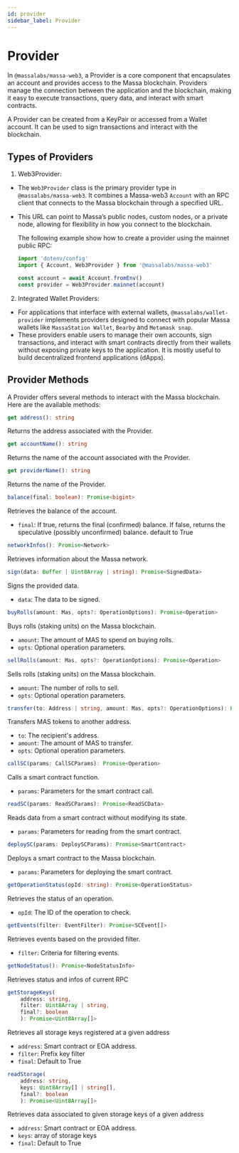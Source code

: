 ```yaml
---
id: provider
sidebar_label: Provider
---
```


# Provider

In `@massalabs/massa-web3`, a Provider is a core component that encapsulates an account and provides access to the Massa blockchain. Providers manage the connection between the application and the blockchain, making it easy to execute transactions, query data, and interact with smart contracts.

A Provider can be created from a KeyPair or accessed from a Wallet account. It can be used to sign transactions and interact with the blockchain.

## Types of Providers

1. Web3Provider:

- The `Web3Provider` class is the primary provider type in `@massalabs/massa-web3`. It combines a Massa-web3 `Account` with an RPC client that connects to the Massa blockchain through a specified URL.
- This URL can point to Massa’s public nodes, custom nodes, or a private node, allowing for flexibility in how you connect to the blockchain.

  The following example show how to create a provider using the mainnet public RPC:

   ```typescript
   import 'dotenv/config'
   import { Account, Web3Provider } from '@massalabs/massa-web3'

   const account = await Account.fromEnv()
   const provider = Web3Provider.mainnet(account)
   ```

2. Integrated Wallet Providers:

- For applications that interface with external wallets, `@massalabs/wallet-provider` implements providers designed to connect with popular Massa wallets like `MassaStation Wallet`, `Bearby` and `Metamask snap`.
- These providers enable users to manage their own accounts, sign transactions, and interact with smart contracts directly from their wallets without exposing private keys to the application. It is mostly useful to build decentralized frontend applications (dApps).


## Provider Methods

A Provider offers several methods to interact with the Massa blockchain. Here are the available methods:

```typescript
get address(): string
```

Returns the address associated with the Provider.

```typescript
get accountName(): string
```

Returns the name of the account associated with the Provider.

```typescript
get providerName(): string
```

Returns the name of the Provider.

```typescript
balance(final: boolean): Promise<bigint>
```

Retrieves the balance of the account.

- `final`: If true, returns the final (confirmed) balance. If false, returns the speculative (possibly unconfirmed) balance. default to True

```typescript
networkInfos(): Promise<Network>
```

Retrieves information about the Massa network.

```typescript
sign(data: Buffer | Uint8Array | string): Promise<SignedData>
```

Signs the provided data.

- `data`: The data to be signed.

```typescript
buyRolls(amount: Mas, opts?: OperationOptions): Promise<Operation>
```

Buys rolls (staking units) on the Massa blockchain.

- `amount`: The amount of MAS to spend on buying rolls.
- `opts`: Optional operation parameters.

```typescript
sellRolls(amount: Mas, opts?: OperationOptions): Promise<Operation>
```

Sells rolls (staking units) on the Massa blockchain.

- `amount`: The number of rolls to sell.
- `opts`: Optional operation parameters.

```typescript
transfer(to: Address | string, amount: Mas, opts?: OperationOptions): Promise<Operation>
```

Transfers MAS tokens to another address.

- `to`: The recipient's address.
- `amount`: The amount of MAS to transfer.
- `opts`: Optional operation parameters.

```typescript
callSC(params: CallSCParams): Promise<Operation>
```

Calls a smart contract function.

- `params`: Parameters for the smart contract call.

```typescript
readSC(params: ReadSCParams): Promise<ReadSCData>
```

Reads data from a smart contract without modifying its state.

- `params`: Parameters for reading from the smart contract.

```typescript
deploySC(params: DeploySCParams): Promise<SmartContract>
```

Deploys a smart contract to the Massa blockchain.

- `params`: Parameters for deploying the smart contract.

```typescript
getOperationStatus(opId: string): Promise<OperationStatus>
```

Retrieves the status of an operation.

- `opId`: The ID of the operation to check.

```typescript
getEvents(filter: EventFilter): Promise<SCEvent[]>
```

Retrieves events based on the provided filter.

- `filter`: Criteria for filtering events.

```typescript
getNodeStatus(): Promise<NodeStatusInfo>
```

Retrieves status and infos of current RPC

```typescript
getStorageKeys(
    address: string,
    filter: Uint8Array | string,
    final?: boolean
    ): Promise<Uint8Array[]>
```

Retrieves all storage keys registered at a given address
- `address`: Smart contract or EOA address.
- `filter`: Prefix key filter
- `final`: Default to True

```typescript
readStorage(
    address: string,
    keys: Uint8Array[] | string[],
    final?: boolean
    ): Promise<Uint8Array[]>
```

Retrieves data associated to given storage keys of a given address
- `address`: Smart contract or EOA address.
- `keys`: array of storage keys
- `final`: Default to True
